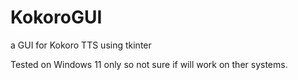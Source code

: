 # KokoroGUI
a GUI for Kokoro TTS using tkinter

Tested on Windows 11 only so not sure if will work on ther systems.


